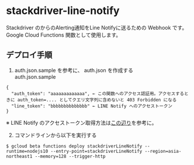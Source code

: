 # stackdriver-line-notify
Stackdriver のからのAlerting通知をLine Notifyに送るための Webhook です。
Google Cloud Functions 関数として使用します。

## デプロイ手順
1. auth.json.sample を参考に、 auth.json を作成する  
auth.json.sample
```
{
  "auth_token": "aaaaaaaaaaaaa", ← この関数へのアクセス認証用。アクセスするときに auth_token=.... としてクエリ文字列に含めないと 403 Forbidden になる
  "line_token": "bbbbbbbbbbbbbb" ← LINE Notify へのアクセストークン
}
```
※ LINE Notify のアクセストークン取得方法は[この辺り](../../auto-trading-support-tools/wiki/create_line_token)を参考に。


2. コマンドラインから以下を実行する
```
$ gcloud beta functions deploy stackdriverLineNotify --runtime=nodejs10 --entry-point=stackdriverLineNotify --region=asia-northeast1 --memory=128 --trigger-http
```
